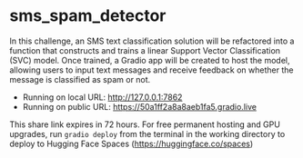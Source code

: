 # sms_spam_detector
 In this challenge, an SMS text classification solution will be refactored into a function that constructs and trains a linear Support Vector Classification (SVC) model. Once trained, a Gradio app will be created to host the model, allowing users to input text messages and receive feedback on whether the message is classified as spam or not.

* Running on local URL:  http://127.0.0.1:7862
* Running on public URL: https://50a1ff2a8a8aeb1fa5.gradio.live

This share link expires in 72 hours. For free permanent hosting and GPU upgrades, run `gradio deploy` from the terminal in the working directory to deploy to Hugging Face Spaces (https://huggingface.co/spaces)